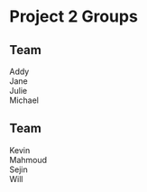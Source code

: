 # Project 2 Groups

## Team

Addy  
Jane  
Julie  
Michael  

## Team

Kevin  
Mahmoud  
Sejin  
Will  
